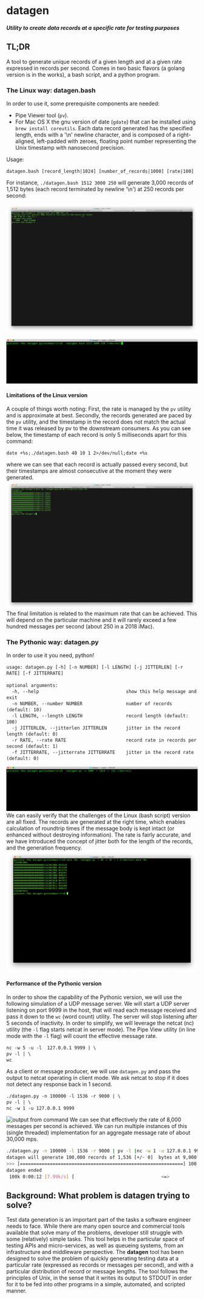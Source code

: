 # datagen
##### Utility to create data records at a specific rate for testing purposes
## TL;DR
A tool to generate unique records of a given length and at a given rate expressed in
records per second. Comes in two basic flavors (a golang version is in the works),
a bash script, and a python program.
### The Linux way: datagen.bash
In order to use it, some prerequisite components are needed:
- Pipe Viewer tool (`pv`).
- For Mac OS X the gnu version of date (`gdate`) that can be installed using `brew install coreutils`.
Each data record generated has the specified length, ends with a '\n' newline character, and is composed
of a right-aligned, left-padded with zeroes, floating point number representing the Unix timestamp with nanosecond precision.

Usage:
```
datagen.bash [record_length|1024] [number_of_records|1000] [rate|100]
```
For instance, `./datagen.bash 1512 3000 250` will generate 3,000 records of 1,512 bytes (each record terminated by newline '\n') at 250 records per second:

![output from command](/images/Screen_Shot_datagen.png)

![output from command](/images/ScreenMovie-bash.gif)

#### Limitations of the Linux version
A couple of things worth noting: First, the rate is managed by the `pv` utility and is approximate at best.
Secondly, the records generated are paced by the `pv` utility, and the timestamp in the record does not match
the actual time it was released by pv to the downstream consumers. As you can see below, the timestamp of each record is only 5 milliseconds apart for this command:
```
date +%s;./datagen.bash 40 10 1 2>/dev/null;date +%s
```
where we can see that each record is actually passed every second, but their timestamps are almost consecutive at the moment they were generated.
![output from command](/images/Screen_Shot_datagen_limitation.png)
The final limitation is related to the maximum rate that can be achieved. This will depend on the particular machine and it will rarely exceed a few hundred messages per second (about 250 in a 2018 iMac).
### The Pythonic way: datagen.py
In order to use it you need, python!
```
usage: datagen.py [-h] [-n NUMBER] [-l LENGTH] [-j JITTERLEN] [-r RATE] [-f JITTERRATE]

optional arguments:
  -h, --help                                show this help message and exit
  -n NUMBER, --number NUMBER                number of records (default: 10)
  -l LENGTH, --length LENGTH                record length (default: 100)
  -j JITTERLEN, --jitterlen JITTERLEN       jitter in the record length (default: 0)
  -r RATE, --rate RATE                      record rate in records per second (default: 1)
  -f JITTERRATE, --jitterrate JITTERRATE    jitter in the record rate (default: 0)
```

![output from command](/images/ScreenMovie-python.gif)
We can easily verify that the challenges of the Linux (bash script) version are all fixed.
The records are generated at the right time, which enables calculation of roundtrip times if the message body is kept intact
(or enhanced without destroying information). The rate is fairly accurate, and we have introduced the concept of jitter
both for the length of the records, and the generation frequency.
![output from command](/images/Screen_Shot_python.png)

#### Performance of the Pythonic version
In order to show the capability of the Pythonic version, we will use the following simulation of a UDP message server.
We will start a UDP server listening on port 9999 in the host, that will read each message received and pass it down to the `wc` (word count) utility. The server will stop listening after 5 seconds of inactivity.
In order to simplify, we will leverage the netcat (nc) utility (the `-l` flag starts netcat in server mode). The Pipe View utility (in line mode with the `-l` flag) will count the effective message rate.
```
nc -w 5 -u -l  127.0.0.1 9999 | \
pv -l | \
wc
```
As a client or message producer, we will use `datagen.py` and pass the output to netcat operating in client mode. We ask netcat to stop if it does not detect any response back in 1 second.
```
./datagen.py -n 100000 -l 1536 -r 9000 | \
pv -l | \
nc -w 1 -u 127.0.0.1 9999
```
![output from command](/images/ScreenMovie-performance.gif)
We can see that effectively the rate of 8,000 messages per second is achieved. We can run multiple instances of this (single threaded) implementation for an aggregate message rate of about 30,000 mps.
```bash
./datagen.py -n 100000 -l 1536 -r 9000 | pv -l |nc -w 1 -u 127.0.0.1 9999
datagen will generate 100,000 records of 1,536 [+/- 0]  bytes at 9,000.00 [+/- 0.00] records per second
>>> [============================================================] 100.00% ...100,000 @8,014.48 rps. Bytes: 153,600,000 <1,536.00>                      ]
datagen ended
 100k 0:00:12 [7.99k/s] [                                <=>                                                                                            ]
```

## Background: What problem is datagen trying to solve?
Test data generation is an important part of the tasks a software engineer needs to face.
While there are many open source and commercial tools available that solve many of the
problems, developer still struggle with some (relatively) simple tasks.
This tool helps in the particular space of testing APIs and micro-services, as well as
queueing systems, from an infrastructure and middleware perspective.
The **datagen** tool has been designed to solve the problem of quickly generating
testing data at a particular rate (expressed as records or messages per second),
and with a particular distribution of record or message lengths. The tool follows
the principles of Unix, in the sense that it writes its output to STDOUT in order
for it to be fed into other programs in a simple, automated, and scripted manner.
